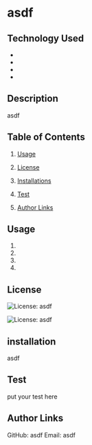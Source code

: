 # asdf 


  ## Technology Used
  
  <ul>
      <li> </li>
      <li> </li>
      <li> </li>
      <li> </li>
  </ul>


  ## Description 

  asdf


  ## Table of Contents

  1.  [Usage](#usage)

  2.  [License](#license)

  3.  [Installations](#installation)

  4.  [Test](#test)

  5.  [Author Links](#author)


  
  ## Usage <a id="usage"></a>
  
  <ol>
      <li> </li>
      <li> </li>
      <li> </li>
      <li> </li>
  </ol>


  ## License  <a id="license"></a>

  ![License: asdf](https://img.shields.io/badge/License-GPLv3-blue.svg)

  ![License: asdf](https://img.shields.io/badge/license-asdf-blue)

  ## installation <a id="installation"></a>

 asdf


  ## Test <a id="test"></a>

  put your test here 


  ## Author Links <a id="author"></a>

  GitHub: asdf
  Email:  asdf


